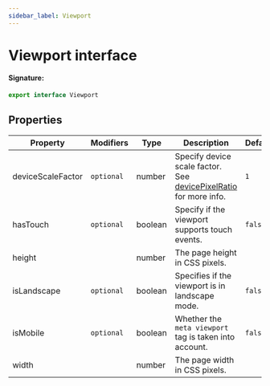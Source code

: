 ```yaml
---
sidebar_label: Viewport
---
```


# Viewport interface

#### Signature:

```typescript
export interface Viewport
```

## Properties

| Property          | Modifiers             | Type    | Description                                                                                                                                  | Default            |
| ----------------- | --------------------- | ------- | -------------------------------------------------------------------------------------------------------------------------------------------- | ------------------ |
| deviceScaleFactor | <code>optional</code> | number  | Specify device scale factor. See [devicePixelRatio](https://developer.mozilla.org/en-US/docs/Web/API/Window/devicePixelRatio) for more info. | <code>1</code>     |
| hasTouch          | <code>optional</code> | boolean | Specify if the viewport supports touch events.                                                                                               | <code>false</code> |
| height            |                       | number  | The page height in CSS pixels.                                                                                                               |                    |
| isLandscape       | <code>optional</code> | boolean | Specifies if the viewport is in landscape mode.                                                                                              | <code>false</code> |
| isMobile          | <code>optional</code> | boolean | Whether the <code>meta viewport</code> tag is taken into account.                                                                            | <code>false</code> |
| width             |                       | number  | The page width in CSS pixels.                                                                                                                |                    |
